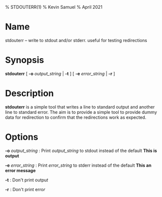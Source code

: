 % STDOUTERR(1)
% Kevin Samuel
% April 2021

# Name

stdouterr – write to stdout and/or stderr. useful for testing redirections

# Synopsis

**stdouterr** [ **-o** *output_string* | **-t** ] [ **-e** *error_string* | **-r** ]

# Description

**stdouterr** is a simple tool that writes a line to standard output
and another line to standard error. The aim is to provide a simple
tool to provide dummy data for redirection to confirm that the
redirections work as expected.

# Options

**-o** *output_string*
:	Print *output_string* to stdout instead of the default **This is output**

**-e** *error_string*
:	Print *error_string* to stderr instead of the default **This an error message**

**-t**
:	Don't print outpu*t*

**-r**
:	Don't print erro*r*
